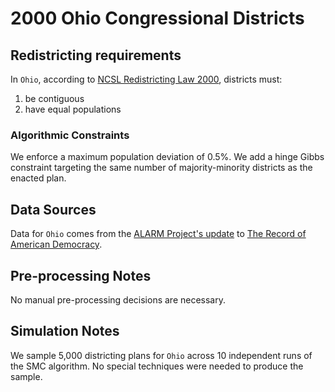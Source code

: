 # 2000 Ohio Congressional Districts

## Redistricting requirements
In ``Ohio``, according to [NCSL Redistricting Law 2000](https://web.archive.org/web/20041216185957/https://www.senate.mn/departments/scr/redist/red2000/Tab5appx.htm), districts must:

1. be contiguous
1. have equal populations

### Algorithmic Constraints
We enforce a maximum population deviation of 0.5%. We add a hinge Gibbs constraint targeting the same number of majority-minority districts as the enacted plan.

## Data Sources
Data for ``Ohio`` comes from the [ALARM Project's update](https://dataverse.harvard.edu/dataset.xhtml?persistentId=doi:10.7910/DVN/ZV5KF3) to [The Record of American Democracy](https://road.hmdc.harvard.edu/).

## Pre-processing Notes
No manual pre-processing decisions are necessary.

## Simulation Notes
We sample 5,000 districting plans for ``Ohio`` across 10 independent runs of the SMC algorithm.
No special techniques were needed to produce the sample.
